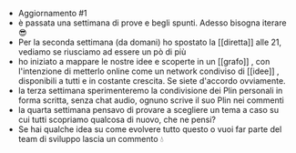 - Aggiornamento #1
- è passata una settimana di prove e begli spunti. Adesso bisogna iterare 😎
- Per la seconda settimana (da domani) ho spostato la [[diretta]] alle 21, vediamo se riusciamo ad essere un pò di più
- ho iniziato a mappare le nostre idee e scoperte in un [[grafo]] , con l'intenzione di metterlo online come un network condiviso di [[idee]] , disponibili a tutti e in costante crescita. Se siete d'accordo ovviamente.
- la terza settimana sperimenteremo la condivisione dei Plin personali in forma scritta, senza chat audio, ognuno scrive il suo Plin nei commenti
- la quarta settimana pensavo di provare a scegliere un tema a caso su cui tutti scopriamo qualcosa di nuovo, che ne pensi?
- Se hai qualche idea su come evolvere tutto questo o vuoi far parte del team di sviluppo lascia un commento 💧